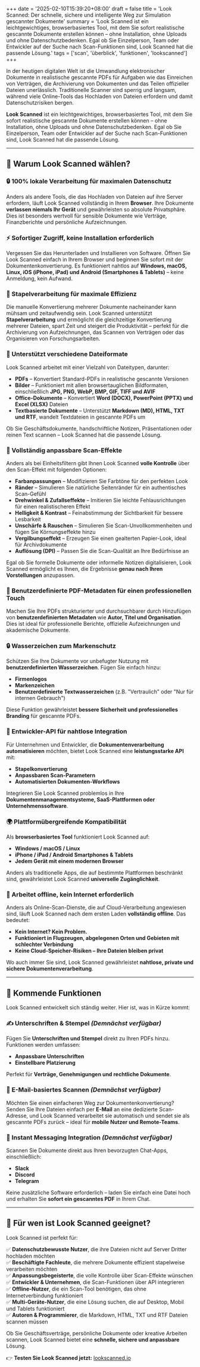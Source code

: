 +++
date = '2025-02-10T15:39:20+08:00'
draft = false
title = 'Look Scanned: Der schnelle, sichere und intelligente Weg zur Simulation gescannter Dokumente'
summary = 'Look Scanned ist ein leichtgewichtiges, browserbasiertes Tool, mit dem Sie sofort realistische gescannte Dokumente erstellen können – ohne Installation, ohne Uploads und ohne Datenschutzbedenken. Egal ob Sie Einzelperson, Team oder Entwickler auf der Suche nach Scan-Funktionen sind, Look Scanned hat die passende Lösung.'
tags = ['scan', 'überblick', 'funktionen', 'lookscanned']
+++

In der heutigen digitalen Welt ist die Umwandlung elektronischer Dokumente in realistische gescannte PDFs für Aufgaben wie das Einreichen von Verträgen, die Archivierung von Dokumenten und das Teilen offizieller Dateien unerlässlich. Traditionelle Scanner sind sperrig und langsam, während viele Online-Tools das Hochladen von Dateien erfordern und damit Datenschutzrisiken bergen.

**Look Scanned** ist ein leichtgewichtiges, browserbasiertes Tool, mit dem Sie sofort realistische gescannte Dokumente erstellen können – ohne Installation, ohne Uploads und ohne Datenschutzbedenken. Egal ob Sie Einzelperson, Team oder Entwickler auf der Suche nach Scan-Funktionen sind, Look Scanned hat die passende Lösung.

---

## 🚀 Warum Look Scanned wählen?

### 🔒 100% lokale Verarbeitung für maximalen Datenschutz
Anders als andere Tools, die das Hochladen von Dateien auf ihre Server erfordern, läuft Look Scanned vollständig in Ihrem **Browser**. Ihre Dokumente **verlassen niemals Ihr Gerät** und gewährleisten so absolute Privatsphäre. Dies ist besonders wertvoll für sensible Dokumente wie Verträge, Finanzberichte und persönliche Aufzeichnungen.

### ⚡ Sofortiger Zugriff, keine Installation erforderlich
Vergessen Sie das Herunterladen und Installieren von Software. Öffnen Sie Look Scanned einfach in Ihrem Browser und beginnen Sie sofort mit der Dokumentenkonvertierung. Es funktioniert nahtlos auf **Windows, macOS, Linux, iOS (iPhone, iPad) und Android (Smartphones & Tablets)** – keine Anmeldung, kein Aufwand.

### 📂 Stapelverarbeitung für maximale Effizienz
Die manuelle Konvertierung mehrerer Dokumente nacheinander kann mühsam und zeitaufwendig sein. Look Scanned unterstützt **Stapelverarbeitung** und ermöglicht die gleichzeitige Konvertierung mehrerer Dateien, spart Zeit und steigert die Produktivität – perfekt für die Archivierung von Aufzeichnungen, das Scannen von Verträgen oder das Organisieren von Forschungsarbeiten.

### 📄 Unterstützt verschiedene Dateiformate
Look Scanned arbeitet mit einer Vielzahl von Dateitypen, darunter:
- **PDFs** – Konvertiert Standard-PDFs in realistische gescannte Versionen
- **Bilder** – Funktioniert mit allen browsertauglichen Bildformaten, einschließlich **JPG, PNG, WebP, BMP, GIF, TIFF und AVIF**
- **Office-Dokumente** – Konvertiert **Word (DOCX), PowerPoint (PPTX) und Excel (XLSX)** Dateien
- **Textbasierte Dokumente** – Unterstützt **Markdown (MD), HTML, TXT und RTF**, wandelt Textdateien in gescannte PDFs um

Ob Sie Geschäftsdokumente, handschriftliche Notizen, Präsentationen oder reinen Text scannen – Look Scanned hat die passende Lösung.

### 🎨 Vollständig anpassbare Scan-Effekte
Anders als bei Einheitsfiltern gibt Ihnen Look Scanned **volle Kontrolle** über den Scan-Effekt mit folgenden Optionen:
- **Farbanpassungen** – Modifizieren Sie Farbtöne für den perfekten Look
- **Ränder** – Simulieren Sie natürliche Seitenränder für ein authentisches Scan-Gefühl
- **Drehwinkel & Zufallseffekte** – Imitieren Sie leichte Fehlausrichtungen für einen realistischeren Effekt
- **Helligkeit & Kontrast** – Feinabstimmung der Sichtbarkeit für bessere Lesbarkeit
- **Unschärfe & Rauschen** – Simulieren Sie Scan-Unvollkommenheiten und fügen Sie Körnungseffekte hinzu
- **Vergilbungseffekt** – Erzeugen Sie einen gealterten Papier-Look, ideal für Archivdokumente
- **Auflösung (DPI)** – Passen Sie die Scan-Qualität an Ihre Bedürfnisse an

Egal ob Sie formelle Dokumente oder informelle Notizen digitalisieren, Look Scanned ermöglicht es Ihnen, die Ergebnisse **genau nach Ihren Vorstellungen** anzupassen.

### 📝 Benutzerdefinierte PDF-Metadaten für einen professionellen Touch
Machen Sie Ihre PDFs strukturierter und durchsuchbarer durch Hinzufügen von **benutzerdefinierten Metadaten** wie **Autor, Titel und Organisation**. Dies ist ideal für professionelle Berichte, offizielle Aufzeichnungen und akademische Dokumente.

### 🔒 Wasserzeichen zum Markenschutz
Schützen Sie Ihre Dokumente vor unbefugter Nutzung mit **benutzerdefinierten Wasserzeichen**. Fügen Sie einfach hinzu:
- **Firmenlogos**
- **Markenzeichen**
- **Benutzerdefinierte Textwasserzeichen** (z.B. "Vertraulich" oder "Nur für internen Gebrauch")

Diese Funktion gewährleistet **bessere Sicherheit und professionelles Branding** für gescannte PDFs.

### 🔗 Entwickler-API für nahtlose Integration
Für Unternehmen und Entwickler, die **Dokumentenverarbeitung automatisieren** möchten, bietet Look Scanned eine **leistungsstarke API** mit:
- **Stapelkonvertierung**
- **Anpassbaren Scan-Parametern**
- **Automatisierten Dokumenten-Workflows**

Integrieren Sie Look Scanned problemlos in Ihre **Dokumentenmanagementsysteme, SaaS-Plattformen oder Unternehmenssoftware**.

### 🌍 Plattformübergreifende Kompatibilität
Als **browserbasiertes Tool** funktioniert Look Scanned auf:
- **Windows / macOS / Linux**
- **iPhone / iPad / Android Smartphones & Tablets**
- **Jedem Gerät mit einem modernen Browser**

Anders als traditionelle Apps, die auf bestimmte Plattformen beschränkt sind, gewährleistet Look Scanned **universelle Zugänglichkeit**.

### 🚀 Arbeitet offline, kein Internet erforderlich
Anders als Online-Scan-Dienste, die auf Cloud-Verarbeitung angewiesen sind, läuft Look Scanned nach dem ersten Laden **vollständig offline**. Das bedeutet:
- **Kein Internet? Kein Problem.**
- **Funktioniert in Flugzeugen, abgelegenen Orten und Gebieten mit schlechter Verbindung**
- **Keine Cloud-Speicher-Risiken – Ihre Dateien bleiben privat**

Wo auch immer Sie sind, Look Scanned gewährleistet **nahtlose, private und sichere Dokumentenverarbeitung**.

---

## 📢 Kommende Funktionen

Look Scanned entwickelt sich ständig weiter. Hier ist, was in Kürze kommt:

### ✍ Unterschriften & Stempel *(Demnächst verfügbar)*
Fügen Sie **Unterschriften und Stempel** direkt zu Ihren PDFs hinzu. Funktionen werden umfassen:
- **Anpassbare Unterschriften**
- **Einstellbare Platzierung**

Perfekt für **Verträge, Genehmigungen und rechtliche Dokumente**.

### 📧 E-Mail-basiertes Scannen *(Demnächst verfügbar)*
Möchten Sie einen einfacheren Weg zur Dokumentenkonvertierung? Senden Sie Ihre Dateien einfach per **E-Mail** an eine dedizierte Scan-Adresse, und Look Scanned verarbeitet sie automatisch und sendet sie als gescannte PDFs zurück – ideal für **mobile Nutzer und Remote-Teams**.

### 💬 Instant Messaging Integration *(Demnächst verfügbar)*
Scannen Sie Dokumente direkt aus Ihren bevorzugten Chat-Apps, einschließlich:
- **Slack**
- **Discord**
- **Telegram**

Keine zusätzliche Software erforderlich – laden Sie einfach eine Datei hoch und erhalten Sie **sofort ein gescanntes PDF** in Ihrem Chat.

---

## 🎯 Für wen ist Look Scanned geeignet?
Look Scanned ist perfekt für:

✅ **Datenschutzbewusste Nutzer**, die ihre Dateien nicht auf Server Dritter hochladen möchten  
✅ **Beschäftigte Fachleute**, die mehrere Dokumente effizient stapelweise verarbeiten möchten  
✅ **Anpassungsbegeisterte**, die volle Kontrolle über Scan-Effekte wünschen  
✅ **Entwickler & Unternehmen**, die Scan-Funktionen über API integrieren  
✅ **Offline-Nutzer**, die ein Scan-Tool benötigen, das ohne Internetverbindung funktioniert  
✅ **Multi-Geräte-Nutzer**, die eine Lösung suchen, die auf Desktop, Mobil und Tablets funktioniert  
✅ **Autoren & Programmierer**, die Markdown, HTML, TXT und RTF Dateien scannen müssen  

Ob Sie Geschäftsverträge, persönliche Dokumente oder kreative Arbeiten scannen, Look Scanned bietet eine **schnelle, sichere und anpassbare** Lösung.

👉 **Testen Sie Look Scanned jetzt:** [lookscanned.io](https://lookscanned.io) 